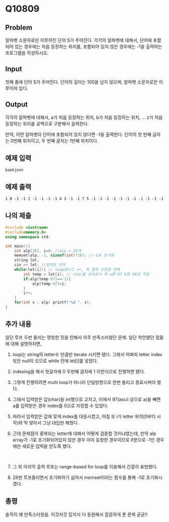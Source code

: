 # Q10809

## Problem
알파벳 소문자로만 이루어진 단어 S가 주어진다. 각각의 알파벳에 대해서, 단어에 포함되어 있는 경우에는 처음 등장하는 위치를, 포함되어 있지 않은 경우에는 -1을 출력하는 프로그램을 작성하시오.

## Input
첫째 줄에 단어 S가 주어진다. 단어의 길이는 100을 넘지 않으며, 알파벳 소문자로만 이루어져 있다.

## Output
각각의 알파벳에 대해서, a가 처음 등장하는 위치, b가 처음 등장하는 위치, ... z가 처음 등장하는 위치를 공백으로 구분해서 출력한다.

만약, 어떤 알파벳이 단어에 포함되어 있지 않다면 -1을 출력한다. 단어의 첫 번째 글자는 0번째 위치이고, 두 번째 글자는 1번째 위치이다.

## 예제 입력
```
baekjoon
```

## 예제 출력

```
1 0 -1 -1 2 -1 -1 -1 -1 4 3 -1 -1 7 5 -1 -1 -1 -1 -1 -1 -1 -1 -1 -1 -1
```

## 나의 제출
```cpp
#include <iostream>
#include<memory.h>
using namespace std;

int main(){
    int alp[26], i=0; //alp = 26개
    memset(alp, -1, sizeof(int)*26); //-1로 초기화
    string let;
    cin >> let; //입력한 단어
    while(let[i]){ // loop끝나고 ++, 즉 철자 수만큼 반복
        int temp = let[i]; // char을 숫자로서 즉 a면 97 b면 98로 저장
        if(alp[temp-97]==-1){
            alp[temp-97]=i;
        }
        i++;
    }
    for(int v : alp) printf("%d ", v);
}
```

## 추가 내용

일단 루프 두번 돌리는 멍청한 짓을 안해서 아주 만족스러웠던 문제. 일단 착안했던 점들에 대해 설명하자면,
1. loop는 string의 letter수 만큼만 iterate 시키면 됐다. 그래서 어짜피 letter index 밖은 null이 오므로 while 안에 let[i]를 넣었다.

2. indexing을 해서 첫글자에 0 두번째 글자에 1 이런식으로 진행하면 됐다. 

3. 그렇게 진행하려면 multi loop가 아니라 단일방향으로 한번 돌리고 종료시켜야 했다.

4. 그래서 입력받은 값(char)을 int형으로 고치고, 이에서 97(ascii 상으로 a)을 빼면 a를 입력받은 경우 index를 0으로 지정할 수 있었다.

5. 따라서 입력받은 값에 맞게 index를 대응시켰고, 마침 또 i가 letter 위치(0부터 시작)와 딱 맞아서 그냥 대입만 해줬다.

6. 근데 문제점이 중복되는 letter에 대해서 어떻게 검증할 것이냐였는데, 만약 alp array가 -1로 초기화되어있지 않은 경우 이미 등장한 경우이므로 if문으로 -1인 경우에만 새로운 입력을 받도록 했다.

<br>

7. 그 외 마지막 출력 루프는 range-based for loop를 이용해서 간결히 표현했다.  

8. 26번 루프돌리면서 초기화하기 싫어서 memset이라는 함수를 통해 -1로 초기화시켰다.


## 총평
솔직히 꽤 만족스러웠음. 이것저것 잡지식 다 동원해서 깔끔하게 푼 문제 굳굳!!
